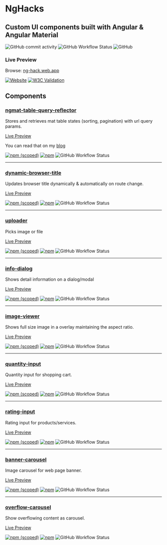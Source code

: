 # NgHacks

## Custom UI components built with Angular & Angular Material

![GitHub commit activity](https://img.shields.io/github/commit-activity/m/abdunnahid/nghacks)
![GitHub Workflow Status](https://img.shields.io/github/workflow/status/abdunnahid/nghacks/CI%20-%20Main%20App?label=web%20preview%20build)
![GitHub](https://img.shields.io/github/license/abdunnahid/nghacks)


### Live Preview

Browse: [ng-hack.web.app](https://ng-hack.web.app/)

[![Website](https://img.shields.io/website?url=https%3A%2F%2Fng-hack.web.app%2F)](https://ng-hack.web.app/)
[![W3C Validation](https://img.shields.io/w3c-validation/html?preset=HTML%2C%20SVG%201.1%2C%20MathML%203.0&targetUrl=https%3A%2F%2Fng-hack.web.app%2F)](https://ng-hack.web.app/)

## Components

### [ngmat-table-query-reflector](https://github.com/abdunnahid/nghacks/tree/master/main/projects/ngmat-table-query-reflector)

Stores and retrieves mat table states (sorting, pagination) with url query params.

[Live Preview](https://ng-hack.web.app/mat-table-query-reflector)

You can read that on my [blog](https://dev.to/abdunnahid/managing-angular-material-table-states-with-query-params-a-comprehensive-guide-1o8j)

[![npm (scoped)](https://img.shields.io/npm/v/@nghacks/ngmat-table-query-reflector?color=%23c53635)](https://www.npmjs.com/package/@nghacks/ngmat-table-query-reflector)
[![npm](https://img.shields.io/npm/dw/@nghacks/ngmat-table-query-reflector)](https://www.npmjs.com/package/@nghacks/ngmat-table-query-reflector)
![GitHub Workflow Status](https://img.shields.io/github/workflow/status/abdunnahid/nghacks/npm-publish%20'ngmat-table-query-reflector'?label=build%20%27ngmat-table-query-reflector%27)

---

### [dynamic-browser-title](https://github.com/abdunnahid/nghacks/tree/master/main/projects/dynamic-browser-title)

Updates browser title dynamically & automatically on route change.

[Live Preview](https://ng-hack.web.app/dynamic-browser-title)

[![npm (scoped)](https://img.shields.io/npm/v/@nghacks/dynamic-browser-title?color=%23c53635)](https://www.npmjs.com/package/@nghacks/dynamic-browser-title)
[![npm](https://img.shields.io/npm/dw/@nghacks/dynamic-browser-title)](https://www.npmjs.com/package/@nghacks/dynamic-browser-title)
![GitHub Workflow Status](https://img.shields.io/github/workflow/status/abdunnahid/nghacks/npm-publish%20'dynamic-browser-title'?label=build%20%27dynamic-browser-title%27)

---

### [uploader](https://github.com/abdunnahid/nghacks/tree/master/main/projects/uploader)

Picks image or file

[Live Preview](https://ng-hack.web.app/uploader)

[![npm (scoped)](https://img.shields.io/npm/v/@nghacks/uploader?color=%23c53635)](https://www.npmjs.com/package/@nghacks/uploader)
[![npm](https://img.shields.io/npm/dw/@nghacks/uploader)](https://www.npmjs.com/package/@nghacks/uploader)
![GitHub Workflow Status](https://img.shields.io/github/workflow/status/abdunnahid/nghacks/npm-publish%20'uploader'?label=build%20%27uploader%27)

---

### [info-dialog](https://github.com/abdunnahid/nghacks/tree/master/main/projects/info-dialog)

Shows detail information on a dialog/modal

[Live Preview](https://ng-hack.web.app/info-dialog)

[![npm (scoped)](https://img.shields.io/npm/v/@nghacks/info-dialog?color=%23c53635)](https://www.npmjs.com/package/@nghacks/info-dialog)
[![npm](https://img.shields.io/npm/dw/@nghacks/info-dialog)](https://www.npmjs.com/package/@nghacks/info-dialog)
![GitHub Workflow Status](https://img.shields.io/github/workflow/status/abdunnahid/nghacks/npm-publish%20'info-dialog'?label=build%20%27info-dialog%27)

---

### [image-viewer](https://github.com/abdunnahid/nghacks/tree/master/main/projects/image-viewer)

Shows full size image in a overlay maintaining the aspect ratio.

[Live Preview](https://ng-hack.web.app/image-viewer)

[![npm (scoped)](https://img.shields.io/npm/v/@nghacks/image-viewer?color=%23c53635)](https://www.npmjs.com/package/@nghacks/image-viewer)
[![npm](https://img.shields.io/npm/dw/@nghacks/image-viewer)](https://www.npmjs.com/package/@nghacks/image-viewer)
![GitHub Workflow Status](https://img.shields.io/github/workflow/status/abdunnahid/nghacks/npm-publish%20'image-viewer'?label=build%20%27image-viewer%27)

---

### [quantity-input](https://github.com/abdunnahid/nghacks/tree/master/main/projects/quantity-input)

Quantity input for shopping cart.

[Live Preview](https://ng-hack.web.app/quantity-input)

[![npm (scoped)](https://img.shields.io/npm/v/@nghacks/quantity-input?color=%23c53635)](https://www.npmjs.com/package/@nghacks/quantity-input)
[![npm](https://img.shields.io/npm/dw/@nghacks/quantity-input)](https://www.npmjs.com/package/@nghacks/quantity-input)
![GitHub Workflow Status](https://img.shields.io/github/workflow/status/abdunnahid/nghacks/npm-publish%20'quantity-input'?label=build%20%27quantity-input%27)

---

### [rating-input](https://github.com/abdunnahid/nghacks/tree/master/main/projects/rating-input)

Rating input for products/services.

[Live Preview](https://ng-hack.web.app/rating-input)

[![npm (scoped)](https://img.shields.io/npm/v/@nghacks/rating-input?color=%23c53635)](https://www.npmjs.com/package/@nghacks/rating-input)
[![npm](https://img.shields.io/npm/dw/@nghacks/rating-input)](https://www.npmjs.com/package/@nghacks/rating-input)
![GitHub Workflow Status](https://img.shields.io/github/workflow/status/abdunnahid/nghacks/npm-publish%20'rating-input'?label=build%20%27rating-input%27)

---

### [banner-carousel](https://github.com/abdunnahid/nghacks/tree/master/main/projects/banner-carousel)

Image carousel for web page banner.

[Live Preview](https://ng-hack.web.app/banner-carousel)

[![npm (scoped)](https://img.shields.io/npm/v/@nghacks/banner-carousel?color=%23c53635)](https://www.npmjs.com/package/@nghacks/banner-carousel)
[![npm](https://img.shields.io/npm/dw/@nghacks/banner-carousel)](https://www.npmjs.com/package/@nghacks/banner-carousel)
![GitHub Workflow Status](https://img.shields.io/github/workflow/status/abdunnahid/nghacks/npm-publish%20'banner-carousel'?label=build%20%27banner-carousel%27)

---

### [overflow-carousel](https://github.com/abdunnahid/nghacks/tree/master/main/projects/overflow-carousel)

Show overflowing content as carousel.

[Live Preview](https://ng-hack.web.app/overflow-carousel)

[![npm (scoped)](https://img.shields.io/npm/v/@nghacks/overflow-carousel?color=%23c53635)](https://www.npmjs.com/package/@nghacks/overflow-carousel)
[![npm](https://img.shields.io/npm/dw/@nghacks/overflow-carousel)](https://www.npmjs.com/package/@nghacks/overflow-carousel)
![GitHub Workflow Status](https://img.shields.io/github/workflow/status/abdunnahid/nghacks/npm-publish%20'overflow-carousel'?label=build%20%27overflow-carousel%27)


